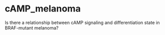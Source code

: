 # cAMP_melanoma
Is there a relationship between cAMP signaling and differentiation state in BRAF-mutant melanoma?
